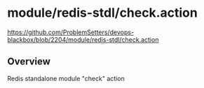 # module/redis-stdl/check.action

https://github.com/ProblemSetters/devops-blackbox/blob/2204/module/redis-stdl/check.action

## Overview

Redis standalone module "check" action


